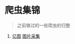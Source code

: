 # 爬虫集锦

> 之前做过的一些爬虫的归整

1. [亿图](https://www.yeitu.net/) [图片采集](https://github.com/xiangnan0811/spiderCollection/tree/master/yitu)
